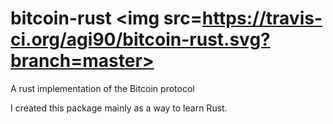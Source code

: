 # bitcoin-rust <img src=https://travis-ci.org/agi90/bitcoin-rust.svg?branch=master>
A rust implementation of the Bitcoin protocol

I created this package mainly as a way to learn Rust.
